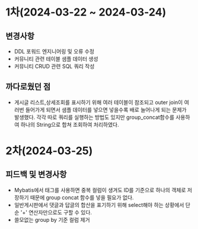 # 1차(2024-03-22 ~ 2024-03-24)
## 변경사항
- DDL 포워드 엔지니어링 및 오류 수정
- 커뮤니티 관련 테이블 샘플 데이터 생성
- 커뮤니티 CRUD 관련 SQL 쿼리 작성

## 까다로웠던 점
- 게시글 리스트,상세조회를 표시하기 위해 여러 테이블이 참조되고 outer join이 여러번 들어가게 되면서 샘플 데이터를 넣으면 넣을수록 배로 늘어나게 되는 문제가 발생했다. 각각 따로 쿼리를 실행하는 방법도 있지만 group_concat함수를 사용하여 하나의 String으로 합쳐 조회하여 처리하였다. 


# 2차(2024-03-25)
## 피드백 및 변경사항
- Mybatis에서 <ResultMap/> 태그를 사용하면 중복 컬럼이 생겨도 ID를 기준으로 하나의 객체로 저장하기 때문에 group concat 함수를 넣을 필요가 없다.
- 일반게시판에서 댓글과 답글의 합산을 표기하기 위해 select해야 하는 상황에서 단순 '+' 연산자만으로도 구할 수 있다.
- 쓸모없는 group by 기준 컬럼 제거


